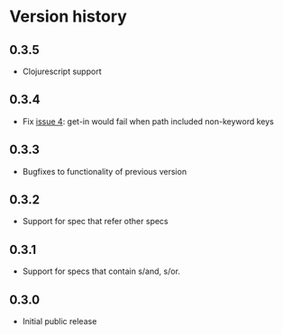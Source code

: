 # Version history

## 0.3.5

* Clojurescript support

## 0.3.4

* Fix
  [issue 4](https://github.com/stathissideris/spectacles/issues/4):
  get-in would fail when path included non-keyword keys

## 0.3.3

* Bugfixes to functionality of previous version

## 0.3.2

* Support for spec that refer other specs

## 0.3.1

* Support for specs that contain s/and, s/or.

## 0.3.0

* Initial public release
